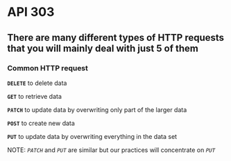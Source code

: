 # API 303
## There are many different types of HTTP requests that you will mainly deal with just 5 of them

### Common HTTP request
**`DELETE`**
to delete data

**`GET`**
to retrieve data

**`PATCH`**
to update data by overwriting only part of the larger data

**`POST`**
to create new data

**`PUT`**
to update data by overwriting everything in the data set

NOTE: *`PATCH`* and *`PUT`* are similar but our practices will concentrate on *`PUT`*
